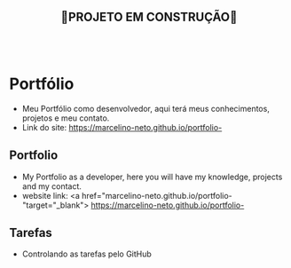 <h2 align='center'>🚧PROJETO EM CONSTRUÇÃO🚧
</h2> <br> <br>

# Portfólio

- Meu Portfólio como desenvolvedor, aqui terá meus conhecimentos, projetos e meu contato. 
- Link do site: <a href="marcelino-neto.github.io/portfolio-" target="_blank"> https://marcelino-neto.github.io/portfolio-
## Portfolio

- My Portfolio as a developer, here you will have my knowledge, projects and my contact.
- website link: <a href="marcelino-neto.github.io/portfolio-"target="_blank"> https://marcelino-neto.github.io/portfolio-</a> 

## Tarefas

- Controlando as tarefas pelo GitHub